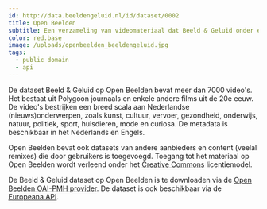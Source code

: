 ```yaml
---
id: http://data.beeldengeluid.nl/id/dataset/0002
title: Open Beelden
subtitle: Een verzameling van videomateriaal dat Beeld & Geluid onder een Creative Commons licentie vrijgeeft, of reeds in het Publiek Domein valt. De beeldengeluid dataset op Open Beelden bevat meer dan 7000 videos.
color: red.base
image: /uploads/openbeelden_beeldengeluid.jpg
tags:
  - public domain
  - api
---
```


De dataset Beeld & Geluid op Open Beelden bevat meer dan 7000 video's. Het bestaat uit Polygoon journaals en enkele andere films uit de 20e eeuw. De video's bestrijken een breed scala aan Nederlandse (nieuws)onderwerpen, zoals kunst, cultuur, vervoer, gezondheid, onderwijs, natuur, politiek, sport, huisdieren, mode en curiosa. De metadata is beschikbaar in het Nederlands en Engels.

Open Beelden bevat ook datasets van andere aanbieders en content (veelal remixes) die door gebruikers is toegevoegd. Toegang tot het materiaal op Open Beelden wordt verleend onder het [Creative Commons](http://www.creativecommons.org/ 'Creative Commons') licentiemodel.

De Beeld & Geluid dataset op Open Beelden is te downloaden via de [Open Beelden OAI-PMH provider](http://www.openimages.eu/api). De dataset is ook beschikbaar via de [Europeana API](http://labs.europeana.eu/data/newsreels-from-sound-and-vision-on-the-netherlands-in-the-20th-century/).
